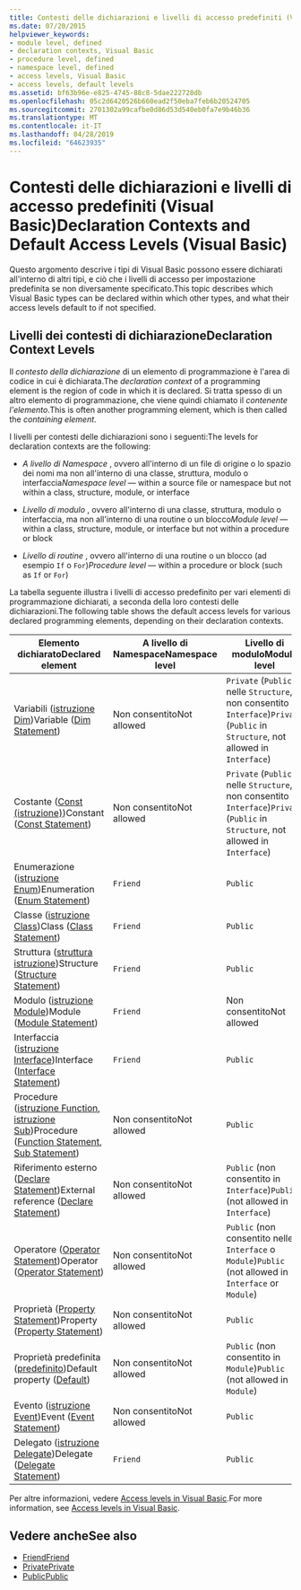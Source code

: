 ```yaml
---
title: Contesti delle dichiarazioni e livelli di accesso predefiniti (Visual Basic)
ms.date: 07/20/2015
helpviewer_keywords:
- module level, defined
- declaration contexts, Visual Basic
- procedure level, defined
- namespace level, defined
- access levels, Visual Basic
- access levels, default levels
ms.assetid: bf63b96e-e825-4745-88c8-5dae222728db
ms.openlocfilehash: 05c2d6420526b660ead2f50eba7feb6b20524705
ms.sourcegitcommit: 2701302a99cafbe0d86d53d540eb0fa7e9b46b36
ms.translationtype: MT
ms.contentlocale: it-IT
ms.lasthandoff: 04/28/2019
ms.locfileid: "64623935"
---
```

# <a name="declaration-contexts-and-default-access-levels-visual-basic"></a><span data-ttu-id="c4123-102">Contesti delle dichiarazioni e livelli di accesso predefiniti (Visual Basic)</span><span class="sxs-lookup"><span data-stu-id="c4123-102">Declaration Contexts and Default Access Levels (Visual Basic)</span></span>
<span data-ttu-id="c4123-103">Questo argomento descrive i tipi di Visual Basic possono essere dichiarati all'interno di altri tipi, e ciò che i livelli di accesso per impostazione predefinita se non diversamente specificato.</span><span class="sxs-lookup"><span data-stu-id="c4123-103">This topic describes which Visual Basic types can be declared within which other types, and what their access levels default to if not specified.</span></span>  
  
## <a name="declaration-context-levels"></a><span data-ttu-id="c4123-104">Livelli dei contesti di dichiarazione</span><span class="sxs-lookup"><span data-stu-id="c4123-104">Declaration Context Levels</span></span>  
 <span data-ttu-id="c4123-105">Il *contesto della dichiarazione* di un elemento di programmazione è l'area di codice in cui è dichiarata.</span><span class="sxs-lookup"><span data-stu-id="c4123-105">The *declaration context* of a programming element is the region of code in which it is declared.</span></span> <span data-ttu-id="c4123-106">Si tratta spesso di un altro elemento di programmazione, che viene quindi chiamato il *contenente l'elemento*.</span><span class="sxs-lookup"><span data-stu-id="c4123-106">This is often another programming element, which is then called the *containing element*.</span></span>  
  
 <span data-ttu-id="c4123-107">I livelli per contesti delle dichiarazioni sono i seguenti:</span><span class="sxs-lookup"><span data-stu-id="c4123-107">The levels for declaration contexts are the following:</span></span>  
  
- <span data-ttu-id="c4123-108">*A livello di Namespace* , ovvero all'interno di un file di origine o lo spazio dei nomi ma non all'interno di una classe, struttura, modulo o interfaccia</span><span class="sxs-lookup"><span data-stu-id="c4123-108">*Namespace level* — within a source file or namespace but not within a class, structure, module, or interface</span></span>  
  
- <span data-ttu-id="c4123-109">*Livello di modulo* , ovvero all'interno di una classe, struttura, modulo o interfaccia, ma non all'interno di una routine o un blocco</span><span class="sxs-lookup"><span data-stu-id="c4123-109">*Module level* — within a class, structure, module, or interface but not within a procedure or block</span></span>  
  
- <span data-ttu-id="c4123-110">*Livello di routine* , ovvero all'interno di una routine o un blocco (ad esempio `If` o `For`)</span><span class="sxs-lookup"><span data-stu-id="c4123-110">*Procedure level* — within a procedure or block (such as `If` or `For`)</span></span>  
  
 <span data-ttu-id="c4123-111">La tabella seguente illustra i livelli di accesso predefinito per vari elementi di programmazione dichiarati, a seconda della loro contesti delle dichiarazioni.</span><span class="sxs-lookup"><span data-stu-id="c4123-111">The following table shows the default access levels for various declared programming elements, depending on their declaration contexts.</span></span>  
  
|<span data-ttu-id="c4123-112">Elemento dichiarato</span><span class="sxs-lookup"><span data-stu-id="c4123-112">Declared element</span></span>|<span data-ttu-id="c4123-113">A livello di Namespace</span><span class="sxs-lookup"><span data-stu-id="c4123-113">Namespace level</span></span>|<span data-ttu-id="c4123-114">Livello di modulo</span><span class="sxs-lookup"><span data-stu-id="c4123-114">Module level</span></span>|<span data-ttu-id="c4123-115">Livello di routine</span><span class="sxs-lookup"><span data-stu-id="c4123-115">Procedure level</span></span>|  
|----------------------|---------------------|------------------|---------------------|  
|<span data-ttu-id="c4123-116">Variabili ([istruzione Dim](../../../visual-basic/language-reference/statements/dim-statement.md))</span><span class="sxs-lookup"><span data-stu-id="c4123-116">Variable ([Dim Statement](../../../visual-basic/language-reference/statements/dim-statement.md))</span></span>|<span data-ttu-id="c4123-117">Non consentito</span><span class="sxs-lookup"><span data-stu-id="c4123-117">Not allowed</span></span>|<span data-ttu-id="c4123-118">`Private` (`Public` nelle `Structure`, non consentito in `Interface`)</span><span class="sxs-lookup"><span data-stu-id="c4123-118">`Private` (`Public` in `Structure`, not allowed in `Interface`)</span></span>|`Public`|  
|<span data-ttu-id="c4123-119">Costante ([Const (istruzione)](../../../visual-basic/language-reference/statements/const-statement.md))</span><span class="sxs-lookup"><span data-stu-id="c4123-119">Constant ([Const Statement](../../../visual-basic/language-reference/statements/const-statement.md))</span></span>|<span data-ttu-id="c4123-120">Non consentito</span><span class="sxs-lookup"><span data-stu-id="c4123-120">Not allowed</span></span>|<span data-ttu-id="c4123-121">`Private` (`Public` nelle `Structure`, non consentito in `Interface`)</span><span class="sxs-lookup"><span data-stu-id="c4123-121">`Private` (`Public` in `Structure`, not allowed in `Interface`)</span></span>|`Public`|  
|<span data-ttu-id="c4123-122">Enumerazione ([istruzione Enum](../../../visual-basic/language-reference/statements/enum-statement.md))</span><span class="sxs-lookup"><span data-stu-id="c4123-122">Enumeration ([Enum Statement](../../../visual-basic/language-reference/statements/enum-statement.md))</span></span>|`Friend`|`Public`|<span data-ttu-id="c4123-123">Non consentito</span><span class="sxs-lookup"><span data-stu-id="c4123-123">Not allowed</span></span>|  
|<span data-ttu-id="c4123-124">Classe ([istruzione Class](../../../visual-basic/language-reference/statements/class-statement.md))</span><span class="sxs-lookup"><span data-stu-id="c4123-124">Class ([Class Statement](../../../visual-basic/language-reference/statements/class-statement.md))</span></span>|`Friend`|`Public`|<span data-ttu-id="c4123-125">Non consentito</span><span class="sxs-lookup"><span data-stu-id="c4123-125">Not allowed</span></span>|  
|<span data-ttu-id="c4123-126">Struttura ([struttura istruzione](../../../visual-basic/language-reference/statements/structure-statement.md))</span><span class="sxs-lookup"><span data-stu-id="c4123-126">Structure ([Structure Statement](../../../visual-basic/language-reference/statements/structure-statement.md))</span></span>|`Friend`|`Public`|<span data-ttu-id="c4123-127">Non consentito</span><span class="sxs-lookup"><span data-stu-id="c4123-127">Not allowed</span></span>|  
|<span data-ttu-id="c4123-128">Modulo ([istruzione Module](../../../visual-basic/language-reference/statements/module-statement.md))</span><span class="sxs-lookup"><span data-stu-id="c4123-128">Module ([Module Statement](../../../visual-basic/language-reference/statements/module-statement.md))</span></span>|`Friend`|<span data-ttu-id="c4123-129">Non consentito</span><span class="sxs-lookup"><span data-stu-id="c4123-129">Not allowed</span></span>|<span data-ttu-id="c4123-130">Non consentito</span><span class="sxs-lookup"><span data-stu-id="c4123-130">Not allowed</span></span>|  
|<span data-ttu-id="c4123-131">Interfaccia ([istruzione Interface](../../../visual-basic/language-reference/statements/interface-statement.md))</span><span class="sxs-lookup"><span data-stu-id="c4123-131">Interface ([Interface Statement](../../../visual-basic/language-reference/statements/interface-statement.md))</span></span>|`Friend`|`Public`|<span data-ttu-id="c4123-132">Non consentito</span><span class="sxs-lookup"><span data-stu-id="c4123-132">Not allowed</span></span>|  
|<span data-ttu-id="c4123-133">Procedure ([istruzione Function](../../../visual-basic/language-reference/statements/function-statement.md), [istruzione Sub](../../../visual-basic/language-reference/statements/sub-statement.md))</span><span class="sxs-lookup"><span data-stu-id="c4123-133">Procedure ([Function Statement](../../../visual-basic/language-reference/statements/function-statement.md), [Sub Statement](../../../visual-basic/language-reference/statements/sub-statement.md))</span></span>|<span data-ttu-id="c4123-134">Non consentito</span><span class="sxs-lookup"><span data-stu-id="c4123-134">Not allowed</span></span>|`Public`|<span data-ttu-id="c4123-135">Non consentito</span><span class="sxs-lookup"><span data-stu-id="c4123-135">Not allowed</span></span>|  
|<span data-ttu-id="c4123-136">Riferimento esterno ([Declare Statement](../../../visual-basic/language-reference/statements/declare-statement.md))</span><span class="sxs-lookup"><span data-stu-id="c4123-136">External reference ([Declare Statement](../../../visual-basic/language-reference/statements/declare-statement.md))</span></span>|<span data-ttu-id="c4123-137">Non consentito</span><span class="sxs-lookup"><span data-stu-id="c4123-137">Not allowed</span></span>|<span data-ttu-id="c4123-138">`Public` (non consentito in `Interface`)</span><span class="sxs-lookup"><span data-stu-id="c4123-138">`Public` (not allowed in `Interface`)</span></span>|<span data-ttu-id="c4123-139">Non consentito</span><span class="sxs-lookup"><span data-stu-id="c4123-139">Not allowed</span></span>|  
|<span data-ttu-id="c4123-140">Operatore ([Operator Statement](../../../visual-basic/language-reference/statements/operator-statement.md))</span><span class="sxs-lookup"><span data-stu-id="c4123-140">Operator ([Operator Statement](../../../visual-basic/language-reference/statements/operator-statement.md))</span></span>|<span data-ttu-id="c4123-141">Non consentito</span><span class="sxs-lookup"><span data-stu-id="c4123-141">Not allowed</span></span>|<span data-ttu-id="c4123-142">`Public` (non consentito nelle `Interface` o `Module`)</span><span class="sxs-lookup"><span data-stu-id="c4123-142">`Public` (not allowed in `Interface` or `Module`)</span></span>|<span data-ttu-id="c4123-143">Non consentito</span><span class="sxs-lookup"><span data-stu-id="c4123-143">Not allowed</span></span>|  
|<span data-ttu-id="c4123-144">Proprietà ([Property Statement](../../../visual-basic/language-reference/statements/property-statement.md))</span><span class="sxs-lookup"><span data-stu-id="c4123-144">Property ([Property Statement](../../../visual-basic/language-reference/statements/property-statement.md))</span></span>|<span data-ttu-id="c4123-145">Non consentito</span><span class="sxs-lookup"><span data-stu-id="c4123-145">Not allowed</span></span>|`Public`|<span data-ttu-id="c4123-146">Non consentito</span><span class="sxs-lookup"><span data-stu-id="c4123-146">Not allowed</span></span>|  
|<span data-ttu-id="c4123-147">Proprietà predefinita ([predefinito](../../../visual-basic/language-reference/modifiers/default.md))</span><span class="sxs-lookup"><span data-stu-id="c4123-147">Default property ([Default](../../../visual-basic/language-reference/modifiers/default.md))</span></span>|<span data-ttu-id="c4123-148">Non consentito</span><span class="sxs-lookup"><span data-stu-id="c4123-148">Not allowed</span></span>|<span data-ttu-id="c4123-149">`Public` (non consentito in `Module`)</span><span class="sxs-lookup"><span data-stu-id="c4123-149">`Public` (not allowed in `Module`)</span></span>|<span data-ttu-id="c4123-150">Non consentito</span><span class="sxs-lookup"><span data-stu-id="c4123-150">Not allowed</span></span>|  
|<span data-ttu-id="c4123-151">Evento ([istruzione Event](../../../visual-basic/language-reference/statements/event-statement.md))</span><span class="sxs-lookup"><span data-stu-id="c4123-151">Event ([Event Statement](../../../visual-basic/language-reference/statements/event-statement.md))</span></span>|<span data-ttu-id="c4123-152">Non consentito</span><span class="sxs-lookup"><span data-stu-id="c4123-152">Not allowed</span></span>|`Public`|<span data-ttu-id="c4123-153">Non consentito</span><span class="sxs-lookup"><span data-stu-id="c4123-153">Not allowed</span></span>|  
|<span data-ttu-id="c4123-154">Delegato ([istruzione Delegate](../../../visual-basic/language-reference/statements/delegate-statement.md))</span><span class="sxs-lookup"><span data-stu-id="c4123-154">Delegate ([Delegate Statement](../../../visual-basic/language-reference/statements/delegate-statement.md))</span></span>|`Friend`|`Public`|<span data-ttu-id="c4123-155">Non consentito</span><span class="sxs-lookup"><span data-stu-id="c4123-155">Not allowed</span></span>|  
  
 <span data-ttu-id="c4123-156">Per altre informazioni, vedere [Access levels in Visual Basic](../../../visual-basic/programming-guide/language-features/declared-elements/access-levels.md).</span><span class="sxs-lookup"><span data-stu-id="c4123-156">For more information, see [Access levels in Visual Basic](../../../visual-basic/programming-guide/language-features/declared-elements/access-levels.md).</span></span>  
  
## <a name="see-also"></a><span data-ttu-id="c4123-157">Vedere anche</span><span class="sxs-lookup"><span data-stu-id="c4123-157">See also</span></span>

- [<span data-ttu-id="c4123-158">Friend</span><span class="sxs-lookup"><span data-stu-id="c4123-158">Friend</span></span>](../../../visual-basic/language-reference/modifiers/friend.md)
- [<span data-ttu-id="c4123-159">Private</span><span class="sxs-lookup"><span data-stu-id="c4123-159">Private</span></span>](../../../visual-basic/language-reference/modifiers/private.md)
- [<span data-ttu-id="c4123-160">Public</span><span class="sxs-lookup"><span data-stu-id="c4123-160">Public</span></span>](../../../visual-basic/language-reference/modifiers/public.md)
